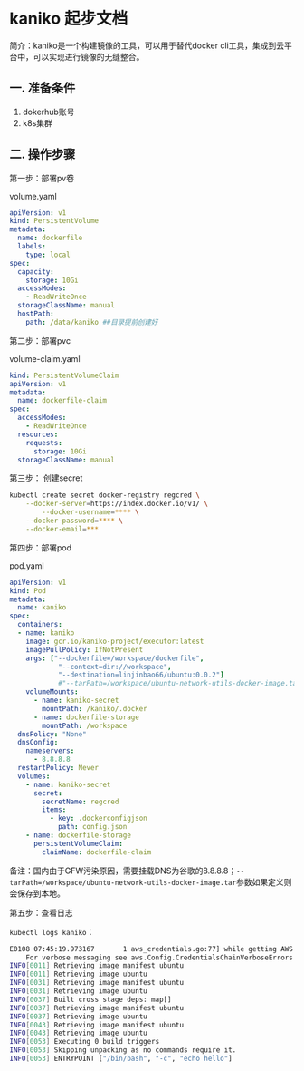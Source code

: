 # kaniko 起步文档

简介：kaniko是一个构建镜像的工具，可以用于替代docker cli工具，集成到云平台中，可以实现进行镜像的无缝整合。

## 一. 准备条件

1. dokerhub账号
2. k8s集群

## 二. 操作步骤

第一步：部署pv卷

volume.yaml

```yaml 
apiVersion: v1
kind: PersistentVolume
metadata:
  name: dockerfile
  labels:
    type: local
spec:
  capacity:
    storage: 10Gi
  accessModes:
    - ReadWriteOnce
  storageClassName: manual
  hostPath:
    path: /data/kaniko ##目录提前创建好
```

第二步：部署pvc

volume-claim.yaml

```yaml
kind: PersistentVolumeClaim
apiVersion: v1
metadata:
  name: dockerfile-claim
spec:
  accessModes:
    - ReadWriteOnce
  resources:
    requests:
      storage: 10Gi
  storageClassName: manual
```

第三步： 创建secret

```sh
kubectl create secret docker-registry regcred \
	--docker-server=https://index.docker.io/v1/ \
       	--docker-username=**** \
	--docker-password=**** \
	--docker-email=***
```

第四步：部署pod

pod.yaml

```yaml
apiVersion: v1
kind: Pod
metadata:
  name: kaniko
spec:
  containers:
  - name: kaniko
    image: gcr.io/kaniko-project/executor:latest
    imagePullPolicy: IfNotPresent
    args: ["--dockerfile=/workspace/dockerfile",
            "--context=dir://workspace",
            "--destination=linjinbao66/ubuntu:0.0.2"]
            #"--tarPath=/workspace/ubuntu-network-utils-docker-image.tar"]
    volumeMounts:
      - name: kaniko-secret
        mountPath: /kaniko/.docker
      - name: dockerfile-storage
        mountPath: /workspace
  dnsPolicy: "None"
  dnsConfig:
    nameservers:
      - 8.8.8.8
  restartPolicy: Never
  volumes:
    - name: kaniko-secret
      secret:
        secretName: regcred
        items:
          - key: .dockerconfigjson
            path: config.json
    - name: dockerfile-storage
      persistentVolumeClaim:
        claimName: dockerfile-claim
```

备注：国内由于GFW污染原因，需要挂载DNS为谷歌的8.8.8.8；`--tarPath=/workspace/ubuntu-network-utils-docker-image.tar`参数如果定义则会保存到本地。

第五步：查看日志

`kubectl logs kaniko`：

```bash
E0108 07:45:19.973167       1 aws_credentials.go:77] while getting AWS credentials NoCredentialProviders: no valid providers in chain. Deprecated.
	For verbose messaging see aws.Config.CredentialsChainVerboseErrors
INFO[0011] Retrieving image manifest ubuntu             
INFO[0011] Retrieving image ubuntu                      
INFO[0031] Retrieving image manifest ubuntu             
INFO[0031] Retrieving image ubuntu                      
INFO[0037] Built cross stage deps: map[]                
INFO[0037] Retrieving image manifest ubuntu             
INFO[0037] Retrieving image ubuntu                      
INFO[0043] Retrieving image manifest ubuntu             
INFO[0043] Retrieving image ubuntu                      
INFO[0053] Executing 0 build triggers                   
INFO[0053] Skipping unpacking as no commands require it. 
INFO[0053] ENTRYPOINT ["/bin/bash", "-c", "echo hello"] 
```